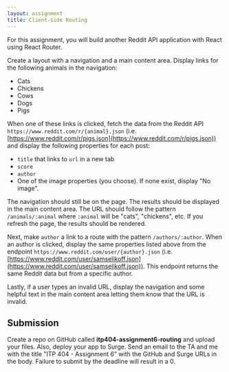 ```yaml
---
layout: assignment
title: Client-side Routing
---
```


For this assignment, you will build another Reddit API application with React using React Router.

Create a layout with a navigation and a main content area. Display links for the following animals in the navigation:

* Cats
* Chickens
* Cows
* Dogs
* Pigs

When one of these links is clicked, fetch the data from the Reddit API `https://www.reddit.com/r/{animal}.json` (i.e. [https://www.reddit.com/r/pigs.json](https://www.reddit.com/r/pigs.json)) and display the following properties for each post:

* `title` that links to `url` in a new tab
* `score`
* `author`
* One of the image properties (you choose). If none exist, display "No image".

The navigation should still be on the page. The results should be displayed in the main content area. The URL should follow the pattern `/animals/:animal` where `:animal` will be "cats", "chickens", etc. If you refresh the page, the results should be rendered.

Next, make `author` a link to a route with the pattern `/authors/:author`. When an author is clicked, display the same properties listed above from the endpoint `https://www.reddit.com/user/{author}.json` (i.e. [https://www.reddit.com/user/samselikoff.json](https://www.reddit.com/user/samselikoff.json)). This endpoint returns the same Reddit data but from a specific author.

Lastly, if a user types an invalid URL, display the navigation and some helpful text in the main content area letting them know that the URL is invalid.

## Submission

Create a repo on GitHub called __itp404-assignment6-routing__ and upload your files. Also, deploy your app to Surge. Send an email to the TA and me with the title "ITP 404 - Assignment 6" with the GitHub and Surge URLs in the body. Failure to submit by the deadline will result in a 0.
